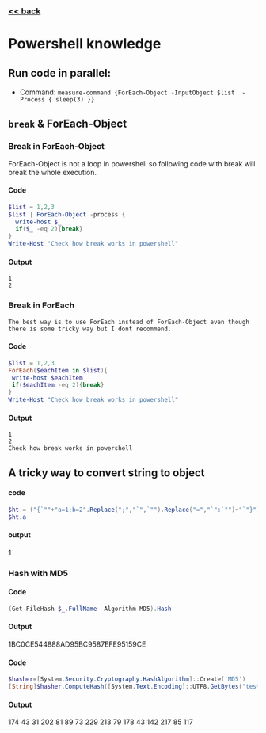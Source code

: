 ###  [<< back](./index.md)
# Powershell knowledge
## Run code in parallel:
  - Command: `measure-command {ForEach-Object -InputObject $list  -Process { sleep(3) }}`
## `break` & ForEach-Object
### Break in ForEach-Object
ForEach-Object is not a loop in powershell so following code with break will break the whole execution.
#### Code
```powershell
$list = 1,2,3
$list | ForEach-Object -process {
  write-host $_ 
  if($_ -eq 2){break}
}
Write-Host "Check how break works in powershell"
```    
#### Output
```
1
2
```
### Break in ForEach 
    The best way is to use ForEach instead of ForEach-Object even though there is some tricky way but I dont recommend.
#### Code
```powershell
$list = 1,2,3
ForEach($eachItem in $list){
 write-host $eachItem
 if($eachItem -eq 2){break}
}
Write-Host "Check how break works in powershell"
```
#### Output
```
1
2
Check how break works in powershell
```
## A tricky way to convert string to object
#### code
```powershell
$ht = ("{`""+"a=1;b=2".Replace(";","`",`"").Replace("=","`":`"")+"`"}") | ConvertFrom-Json
$ht.a
```
#### output
1

### Hash with MD5
#### Code

```powershell
(Get-FileHash $_.FullName -Algorithm MD5).Hash
```
#### Output
1BC0CE544888AD95BC9587EFE95159CE
#### Code

```powershell
$hasher=[System.Security.Cryptography.HashAlgorithm]::Create('MD5')
[String]$hasher.ComputeHash([System.Text.Encoding]::UTF8.GetBytes("testing"))
```
#### Output
174 43 31 202 81 89 73 229 213 79 178 43 142 217 85 117

